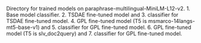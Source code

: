 Directory for trained models on paraphrase-multilingual-MiniLM-L12-v2.
    1. Base model classifier.
    2. TSDAE fine-tuned model and
    3. classifier for TSDAE fine-tuned model.
    4. GPL fine-tuned model (T5 is msmarco-14langs-mt5-base-v1) and
    5. classifier for GPL fine-tuned model.
    6. GPL fine-tuned model (T5 is slv_doc2query) and
    7. classifier for GPL fine-tuned model.